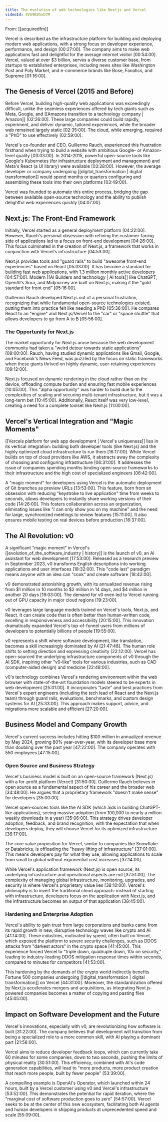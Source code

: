 ```yaml
---
title: The evolution of web technologies like Nextjs and Vercel
videoId: 4VG9B05xD7M
---
```


From: [[acquiredfm]] <br/> 

Vercel is described as the infrastructure platform for building and deploying modern web applications, with a strong focus on developer experience, performance, and design <a class="yt-timestamp" data-t="00:27:00">[00:27:00]</a>. The company aims to make web applications fast and delightful for the average internet visitor <a class="yt-timestamp" data-t="00:54:00">[00:54:00]</a>. Vercel, valued at over $3 billion, serves a diverse customer base, from startups to established enterprises, including news sites like Washington Post and Poly Market, and e-commerce brands like Bose, Fanatics, and Supreme <a class="yt-timestamp" data-t="01:16:00">[01:16:00]</a>.

## The Genesis of Vercel (2015 and Before)

Before Vercel, building high-quality web applications was exceedingly difficult, unlike the seamless experiences offered by tech giants such as Meta, Google, and [[Amazons transition to a technology company | Amazon]] <a class="yt-timestamp" data-t="02:26:00">[02:26:00]</a>. These large companies could build rapidly, experiment, and deliver dynamic, tailored experiences, while the broader web remained largely static <a class="yt-timestamp" data-t="02:35:00">[02:35:00]</a>. The cloud, while emerging, required a "PhD" to use effectively <a class="yt-timestamp" data-t="02:59:00">[02:59:00]</a>.

Vercel's co-founder and CEO, Guillermo Rauch, experienced this frustration firsthand when trying to build a website with ambitious Google- or Amazon-level quality <a class="yt-timestamp" data-t="03:03:00">[03:03:00]</a>. In 2014-2015, powerful open-source tools like Google's Kubernetes (for infrastructure deployment and management) and Meta's React (a UI library) were available <a class="yt-timestamp" data-t="03:28:00">[03:28:00]</a>. However, the average developer or company undergoing [[digital_transformation | digital transformation]] would spend months or quarters configuring and assembling these tools into their own platforms <a class="yt-timestamp" data-t="03:49:00">[03:49:00]</a>.

Vercel was founded to automate this entire process, bridging the gap between available open-source technology and the ability to publish delightful web experiences quickly <a class="yt-timestamp" data-t="04:07:00">[04:07:00]</a>.

## Next.js: The Front-End Framework

Initially, Vercel started as a general deployment platform <a class="yt-timestamp" data-t="04:22:00">[04:22:00]</a>. However, Rauch's personal obsession with refining the customer-facing side of applications led to a focus on front-end development <a class="yt-timestamp" data-t="04:26:00">[04:26:00]</a>. This focus culminated in the creation of Next.js, a framework that works in conjunction with Vercel's infrastructure <a class="yt-timestamp" data-t="04:53:00">[04:53:00]</a>.

Next.js provides tools and "guard rails" to build "awesome front-end experiences" based on React <a class="yt-timestamp" data-t="05:03:00">[05:03:00]</a>. It has become a standard for building fast web applications, with 1.3 million monthly active developers <a class="yt-timestamp" data-t="04:57:00">[04:57:00]</a>. Modern [[AI Builders and technology | AI tools]] like ChatGPT, OpenAI's Sora, and Midjourney are built on Next.js, making it the "gold standard for front end" <a class="yt-timestamp" data-t="05:16:00">[05:16:00]</a>.

Guillermo Rauch developed Next.js out of a personal frustration, recognizing that while fundamental open-source technologies existed, putting them into practice felt like needing a PhD <a class="yt-timestamp" data-t="05:36:00">[05:36:00]</a>. He compares React to an "engine" and Next.js/Vercel to the "car" or "space shuttle" that allows developers to go from A to B <a class="yt-timestamp" data-t="05:56:00">[05:56:00]</a>.

### The Opportunity for Next.js

The market opportunity for Next.js arose because the web development community had taken a "weird detour towards static applications" <a class="yt-timestamp" data-t="09:00:00">[09:00:00]</a>. Rauch, having studied dynamic applications like Gmail, Google, and Facebook's News Feed, was puzzled by the focus on static frameworks when these giants thrived on highly dynamic, user-retaining experiences <a class="yt-timestamp" data-t="09:12:00">[09:12:00]</a>.

Next.js focused on dynamic rendering in the cloud rather than on the device, offloading compute burden and ensuring fast mobile experiences <a class="yt-timestamp" data-t="10:05:00">[10:05:00]</a>. This "alpha opportunity" was harder to build due to the complexities of scaling and securing multi-tenant infrastructure, but it was a long-term bet <a class="yt-timestamp" data-t="10:45:00">[10:45:00]</a>. Additionally, React itself was very low-level, creating a need for a complete toolset like Next.js <a class="yt-timestamp" data-t="11:00:00">[11:00:00]</a>.

## Vercel's Vertical Integration and "Magic Moments"

[[Vercels platform for web app development | Vercel's uniqueness]] lies in its vertical integration: building both developer tools (like Next.js) and the highly optimized cloud infrastructure to run them <a class="yt-timestamp" data-t="16:17:00">[16:17:00]</a>. While Vercel builds on top of cloud providers like AWS, it abstracts away the complexity of choosing and configuring infrastructure <a class="yt-timestamp" data-t="06:31:00">[06:31:00]</a>. It addresses the issue of companies spending months binding open-source frameworks to their infrastructure and the high cost of specialized engineers <a class="yt-timestamp" data-t="06:42:00">[06:42:00]</a>.

A "magic moment" for developers using Vercel is the automatic deployment of Git branches as preview URLs <a class="yt-timestamp" data-t="13:53:00">[13:53:00]</a>. This feature, born from an obsession with reducing "keystroke to live application" time from weeks to seconds, allows developers to instantly share working versions of their code <a class="yt-timestamp" data-t="14:26:00">[14:26:00]</a>. This fosters collaboration across an organization, eliminating issues like "I can only show you on my machine" and the need for large, synchronized meetings to review features <a class="yt-timestamp" data-t="15:11:00">[15:11:00]</a>. It also ensures mobile testing on real devices before production <a class="yt-timestamp" data-t="16:37:00">[16:37:00]</a>.

## The AI Revolution: v0

A significant "magic moment" in Vercel's [[evolution_of_the_software_industry | history]] is the launch of v0, an AI assistant for web development <a class="yt-timestamp" data-t="17:53:00">[17:53:00]</a>. Released as a research preview in September 2023, v0 transforms English descriptions into working applications and user interfaces <a class="yt-timestamp" data-t="18:32:00">[18:32:00]</a>. This "code last" paradigm means anyone with an idea can "cook" and create software <a class="yt-timestamp" data-t="18:42:00">[18:42:00]</a>.

v0 demonstrated astonishing growth, with its annualized revenue rising from $1 million in 10 months to $2 million in 14 days, and $4 million in another 20 days <a class="yt-timestamp" data-t="19:03:00">[19:03:00]</a>. The demand for v0 even led to Vercel running out of GPU capacity in major cloud regions <a class="yt-timestamp" data-t="19:23:00">[19:23:00]</a>.

v0 leverages large language models trained on Vercel's tools, Next.js, and React. It can create code that is often better than human-written code, excelling in responsiveness and accessibility <a class="yt-timestamp" data-t="20:15:00">[20:15:00]</a>. This innovation dramatically expanded Vercel's top-of-funnel users from millions of developers to potentially billions of people <a class="yt-timestamp" data-t="19:55:00">[19:55:00]</a>.

v0 represents a shift where software development, like translation, becomes a skill increasingly dominated by AI <a class="yt-timestamp" data-t="21:47:00">[21:47:48]</a>. The human role shifts to setting direction and expressing creativity <a class="yt-timestamp" data-t="22:12:00">[22:12:00]</a>. Vercel has open-sourced the underlying infrastructure components of v0 through the AI SDK, inspiring other "v0-like" tools for various industries, such as CAD (computer-aided design) and medicine <a class="yt-timestamp" data-t="22:48:00">[22:48:00]</a>.

v0's technology combines Vercel's rendering environment within the web browser with state-of-the-art foundation models steered to be experts in web development <a class="yt-timestamp" data-t="25:01:00">[25:01:00]</a>. It incorporates "taste" and best practices from Vercel's expert engineers (including the tech lead of React and the Next.js team) through guard rails, evaluations, benchmarks, and custom design systems for AI <a class="yt-timestamp" data-t="25:33:00">[25:33:00]</a>. This approach makes support, advice, and migrations more scalable and efficient <a class="yt-timestamp" data-t="27:20:00">[27:20:00]</a>.

## Business Model and Company Growth

Vercel's current success includes hitting $100 million in annualized revenue by May 2024, growing 80% year-over-year, with its developer base more than doubling over the past year <a class="yt-timestamp" data-t="47:22:00">[47:22:00]</a>. The company operates with 550 employees <a class="yt-timestamp" data-t="47:15:00">[47:15:00]</a>.

### Open Source and Business Strategy

Vercel's business model is built on an open-source framework (Next.js) with a for-profit platform (Vercel) <a class="yt-timestamp" data-t="31:50:00">[31:50:00]</a>. Guillermo Rauch believes in open source as a fundamental aspect of his career and the broader web <a class="yt-timestamp" data-t="34:48:00">[34:48:00]</a>. He argues that a proprietary framework "doesn't make sense" for developers <a class="yt-timestamp" data-t="35:00:00">[35:00:00]</a>.

Vercel open-sources tools like the AI SDK (which aids in building ChatGPT-like applications), seeing massive adoption (from 100,000 to nearly a million weekly downloads in a year) <a class="yt-timestamp" data-t="35:06:00">[35:06:00]</a>. This strategy drives developer adoption, feedback, and brand recognition, with the expectation that when developers deploy, they will choose Vercel for its optimized infrastructure <a class="yt-timestamp" data-t="36:17:00">[36:17:00]</a>.

The core value proposition for Vercel, similar to companies like Snowflake or Databricks, is offloading the "heavy lifting of infrastructure" <a class="yt-timestamp" data-t="37:01:00">[37:01:00]</a>. This means developers pay for what they use, allowing applications to scale from small to global without exponential cost increases <a class="yt-timestamp" data-t="37:14:00">[37:14:00]</a>.

While Vercel's application framework (Next.js) is open source, its underlying infrastructure and operational aspects are not <a class="yt-timestamp" data-t="37:51:00">[37:51:00]</a>. The complexity of managing global infrastructure, monitoring, upgrades, and security is where Vercel's proprietary value lies <a class="yt-timestamp" data-t="38:10:00">[38:10:00]</a>. Vercel's philosophy is to invert the traditional cloud approach: instead of starting with infrastructure, developers focus on the application with Next.js, and the infrastructure becomes an output of that application <a class="yt-timestamp" data-t="38:45:00">[38:45:00]</a>.

### Hardening and Enterprise Adoption

Vercel's ability to gain trust from large corporations and banks came from its rapid growth in new, disruptive technology waves like crypto and AI <a class="yt-timestamp" data-t="41:14:00">[41:14:00]</a>. These industries, motivated by speed, often built on Vercel, which exposed the platform to severe security challenges, such as DDOS attacks from "darkest actors" in the crypto space <a class="yt-timestamp" data-t="41:45:00">[41:45:00]</a>. This experience forced Vercel to "triple down, quadruple down, 10x on security," leading to industry-leading DDOS mitigation response times within seconds, compared to minutes for competitors <a class="yt-timestamp" data-t="41:53:00">[41:53:00]</a>.

This hardening by the demands of the crypto world indirectly benefits Fortune 500 companies undergoing [[digital_transformation | digital transformation]] on Vercel <a class="yt-timestamp" data-t="44:31:00">[44:31:00]</a>. Moreover, the standardization offered by Next.js accelerates mergers and acquisitions, as integrating Next.js-powered companies becomes a matter of copying and pasting files <a class="yt-timestamp" data-t="45:05:00">[45:05:00]</a>.

## Impact on Software Development and the Future

Vercel's innovations, especially with v0, are revolutionizing how software is built <a class="yt-timestamp" data-t="31:22:00">[31:22:00]</a>. The company believes that development will transition from being a specialized role to a more common skill, with AI playing a dominant part <a class="yt-timestamp" data-t="21:56:00">[21:56:00]</a>.

Vercel aims to reduce developer feedback loops, which can currently take 60 minutes for some companies, down to two seconds, pushing the limits of physical reality <a class="yt-timestamp" data-t="30:51:00">[30:51:00]</a>. This efficiency, combined with AI's code generation capabilities, will lead to "more products, more product creation that reach more people, built by fewer people" <a class="yt-timestamp" data-t="53:39:00">[53:39:00]</a>.

A compelling example is OpenAI's Operator, which launched within 24 hours, built by a Vercel customer using v0 and Vercel's infrastructure <a class="yt-timestamp" data-t="53:52:00">[53:52:00]</a>. This demonstrates the potential for rapid iteration, where the "marginal cost of software production goes to zero" <a class="yt-timestamp" data-t="54:57:00">[54:57:00]</a>. Vercel seeks to be at the center of this new ecosystem, facilitating both AI agents and human developers in shipping products at unprecedented speed and scale <a class="yt-timestamp" data-t="55:09:00">[55:09:00]</a>.